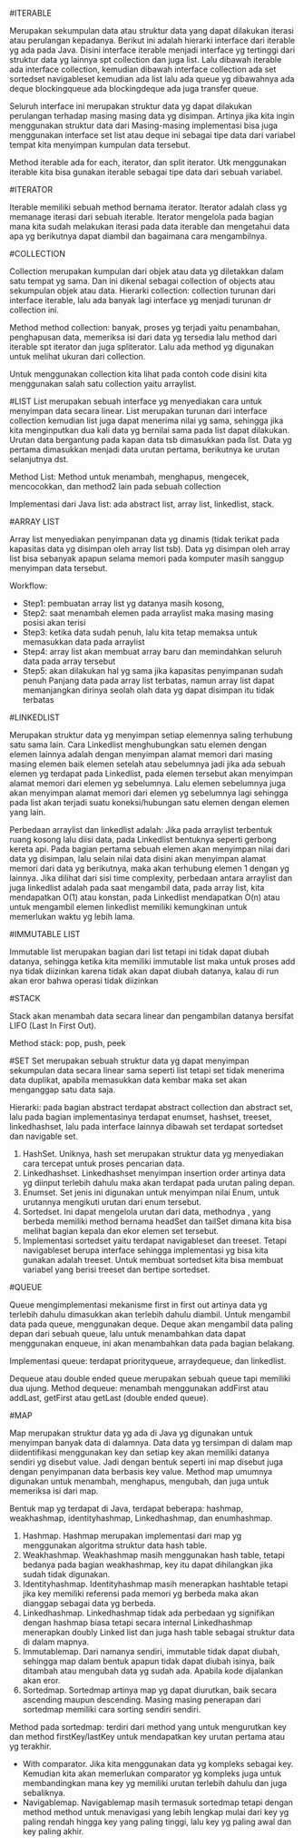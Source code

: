 #ITERABLE

Merupakan sekumpulan data atau struktur data yang dapat dilakukan iterasi atau perulangan kepadanya. Berikut ini adalah hierarki interface dari iterable yg ada pada Java. Disini interface iterable menjadi interface yg tertinggi dari struktur data yg lainnya spt collection dan juga list. Lalu dibawah iterable ada interface collection, kemudian dibawah interface collection ada set sortedset navigableset kemudian ada list lalu ada queue yg dibawahnya ada deque blockingqueue ada blockingdeque ada juga transfer queue.

Seluruh interface ini merupakan struktur data yg dapat dilakukan perulangan terhadap masing masing data yg disimpan.
Artinya jika kita ingin menggunakan struktur data dari Masing-masing implementasi bisa juga menggunakan interface set list atau deque ini sebagai tipe data dari variabel tempat kita menyimpan kumpulan data tersebut.

Method iterable ada for each, iterator, dan split iterator. Utk menggunakan iterable kita bisa gunakan iterable sebagai tipe data dari sebuah variabel.


#ITERATOR

Iterable memiliki sebuah method bernama iterator. Iterator adalah class yg memanage iterasi dari sebuah iterable. Iterator mengelola pada bagian mana kita sudah melakukan iterasi pada data iterable dan mengetahui data apa yg berikutnya dapat diambil dan bagaimana cara mengambilnya.


#COLLECTION

Collection merupakan kumpulan dari objek atau data yg diletakkan dalam satu tempat yg sama. Dan ini dikenal sebagai collection of objects atau sekumpulan objek atau data. Hierarki collection: collection turunan dari interface iterable, lalu ada banyak lagi interface yg menjadi turunan dr collection ini.

Method method collection: banyak, proses yg terjadi yaitu penambahan, penghapusan data, memeriksa isi dari data yg tersedia lalu method dari iterable spt iterator dan juga spliterator. Lalu ada method yg digunakan untuk melihat ukuran dari collection.

Untuk menggunakan collection kita lihat pada contoh code disini kita menggunakan salah satu collection yaitu arraylist.


#LIST
List merupakan sebuah interface yg menyediakan cara untuk menyimpan data secara linear. List merupakan turunan dari interface collection kemudian list juga dapat menerima nilai yg sama, sehingga jika kita menginputkan dua kali data yg bernilai sama pada list dapat dilakukan. Urutan data bergantung pada kapan data tsb dimasukkan pada list. Data yg pertama dimasukkan menjadi data urutan pertama, berikutnya ke urutan selanjutnya dst.

Method List: Method untuk menambah, menghapus, mengecek, mencocokkan, dan method2 lain pada sebuah collection 

Implementasi dari Java list: ada abstract list, array list, linkedlist, stack.


#ARRAY LIST

Array list menyediakan penyimpanan data yg dinamis (tidak terikat pada kapasitas data yg disimpan oleh array list tsb). Data yg disimpan oleh array list bisa sebanyak apapun selama memori pada komputer masih sanggup menyimpan data tersebut.

Workflow:
- Step1: pembuatan array list yg datanya masih kosong, 
- Step2: saat menambah elemen pada arraylist maka masing masing posisi akan terisi
- Step3: ketika data sudah penuh, lalu kita tetap memaksa untuk memasukkan data pada arraylist
- Step4: array list akan membuat array baru dan memindahkan seluruh data pada array tersebut
- Step5: akan dilakukan hal yg sama jika kapasitas penyimpanan sudah penuh
Panjang data pada array list terbatas, namun array list dapat memanjangkan dirinya seolah olah data yg dapat disimpan itu tidak terbatas 


#LINKEDLIST

Merupakan struktur data yg menyimpan setiap elemennya saling terhubung satu sama lain. Cara Linkedlist menghubungkan satu elemen dengan elemen lainnya adalah dengan menyimpan alamat memori dari masing masing elemen baik elemen setelah atau sebelumnya jadi jika ada sebuah elemen yg terdapat pada Linkedlist, pada elemen tersebut akan menyimpan alamat memori dari elemen yg sebelumnya. Lalu elemen sebelumnya juga akan menyimpan alamat memori dari elemen yg sebelumnya lagi sehingga pada list akan terjadi suatu koneksi/hubungan satu elemen dengan elemen yang lain.

Perbedaan arraylist dan linkedlist adalah:
Jika pada arraylist terbentuk ruang kosong lalu diisi data, pada Linkedlist bentuknya seperti gerbong kereta api. Pada bagian pertama sebuah elemen akan menyimpan nilai dari data yg disimpan, lalu selain nilai data disini akan menyimpan alamat memori dari data yg berikutnya, maka akan terhubung elemen 1 dengan yg lainnya.
Jika dilihat dari sisi time complexity, perbedaan antara arraylist dan juga linkedlist adalah pada saat mengambil data, pada array list, kita mendapatkan O(1) atau konstan, pada Linkedlist mendapatkan O(n) atau untuk mengambil elemen linkedlist memiliki kemungkinan untuk memerlukan waktu yg lebih lama.


#IMMUTABLE LIST

Immutable list merupakan bagian dari list tetapi ini tidak dapat diubah datanya, sehingga ketika kita memiliki immutable list maka untuk proses add nya tidak diizinkan karena tidak akan dapat diubah datanya, kalau di run akan eror bahwa operasi tidak diizinkan


#STACK

Stack akan menambah data secara linear dan pengambilan datanya bersifat LIFO (Last In First Out).

Method stack: pop, push, peek


#SET
Set merupakan sebuah struktur data yg dapat menyimpan sekumpulan data secara linear sama seperti list tetapi set tidak menerima data duplikat, apabila memasukkan data kembar maka set akan menganggap satu data saja.

Hierarki: pada bagian abstract terdapat abstract collection dan abstract set, lalu pada bagian implementasinya terdapat enumset, hashset, treeset, linkedhashset, lalu pada interface lainnya dibawah set terdapat sortedset dan navigable set.

1. HashSet. Uniknya, hash set merupakan struktur data yg menyediakan cara tercepat untuk proses pencarian data.
2. Linkedhashset. Linkedhashset menyimpan insertion order artinya data yg diinput terlebih dahulu maka akan terdapat pada urutan paling depan.
3. Enumset. Set jenis ini digunakan untuk menyimpan nilai Enum, untuk urutannya mengikuti urutan dari enum tersebut.
4. Sortedset. Ini dapat mengelola urutan dari data, methodnya , yang berbeda memiliki method bernama headSet dan tailSet dimana kita bisa melihat bagian kepala dan ekor elemen set tersebut.
5. Implementasi sortedset yaitu terdapat navigableset dan treeset. Tetapi navigableset berupa interface sehingga implementasi yg bisa kita gunakan adalah treeset. Untuk membuat sortedset kita bisa membuat variabel yang berisi treeset dan bertipe sortedset. 


#QUEUE

Queue mengimplementasi mekanisme first in first out artinya data yg terlebih dahulu dimasukkan akan terlebih dahulu diambil. 
Untuk mengambil data pada queue, menggunakan deque. Deque akan mengambil data paling depan dari sebuah queue, lalu untuk menambahkan data dapat menggunakan enqueue, ini akan menambahkan data pada bagian belakang.

Implementasi queue: terdapat priorityqueue, arraydequeue, dan linkedlist.

Dequeue atau double ended queue merupakan sebuah queue tapi memiliki dua ujung.
Method dequeue: menambah menggunakan addFirst atau addLast, getFirst atau getLast (double ended queue).


#MAP

Map merupakan struktur data yg ada di Java yg digunakan untuk menyimpan banyak data di dalamnya. Data data yg tersimpan di dalam map diidentifikasi menggunakan key dan setiap key akan memiliki datanya sendiri yg disebut value. Jadi dengan bentuk seperti ini map disebut juga dengan penyimpanan data berbasis key value.
Method map umumnya digunakan untuk menambah, menghapus, mengubah, dan juga untuk memeriksa isi dari map.

Bentuk map yg terdapat di Java, terdapat beberapa: hashmap, weakhashmap, identityhashmap, Linkedhashmap, dan enumhashmap.

1. Hashmap. Hashmap merupakan implementasi dari map yg menggunakan algoritma struktur data hash table. 
2. Weakhashmap. Weakhashmap masih menggunakan hash table, tetapi bedanya pada bagian weakhashmap, key itu dapat dihilangkan jika sudah tidak digunakan. 
3. Identityhashmap. Identityhashmap masih menerapkan hashtable tetapi jika key memiliki referensi pada memori yg berbeda maka akan dianggap sebagai data yg berbeda. 
4. Linkedhashmap. Linkedhashmap tidak ada perbedaan yg signifikan dengan hashmap biasa tetapi secara internal Linkedhashmap menerapkan doubly Linked list dan juga hash table sebagai struktur data di dalam mapnya.
5. Immutablemap. Dari namanya sendiri, immutable tidak dapat diubah, sehingga map dalam bentuk apapun tidak dapat diubah isinya, baik ditambah atau mengubah data yg sudah ada. Apabila kode dijalankan akan eror.
6. Sortedmap. Sortedmap artinya map yg dapat diurutkan, baik secara ascending maupun descending. Masing masing penerapan dari sortedmap memiliki cara sorting sendiri sendiri. 

Method pada sortedmap: terdiri dari method yang untuk mengurutkan key dan method firstKey/lastKey untuk mendapatkan key urutan pertama atau yg terakhir.
- With comparator. Jika kita menggunakan data yg kompleks sebagai key. Kemudian kita akan memerlukan comparator yg kompleks juga untuk membandingkan mana key yg memiliki urutan terlebih dahulu dan juga sebaliknya.
- Navigablemap. Navigablemap masih termasuk sortedmap tetapi dengan  method method untuk menavigasi yang lebih lengkap mulai dari key yg paling rendah hingga key yang paling tinggi, lalu key yg paling awal dan key paling akhir.
